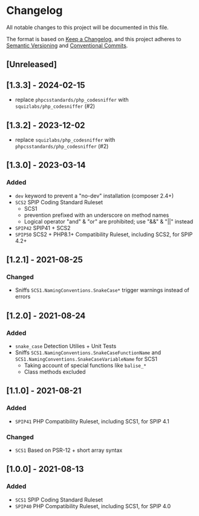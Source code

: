 # Changelog

All notable changes to this project will be documented in this file.

The format is based on [Keep a Changelog](https://keepachangelog.com/en/1.0.0/),
and this project adheres to [Semantic Versioning](https://semver.org/spec/v2.0.0.html) and
[Conventional Commits](https://www.conventionalcommits.org/en/v1.0.0/).

## [Unreleased]

## [1.3.3] - 2024-02-15

- replace `phpcsstandards/php_codesniffer` with `squizlabs/php_codesniffer` (#2)

## [1.3.2] - 2023-12-02

- replace `squizlabs/php_codesniffer` with `phpcsstandards/php_codesniffer` (#2)

## [1.3.0] - 2023-03-14

### Added

- `dev` keyword to prevent a "no-dev" installation (composer 2.4+)
- `SCS2` SPIP Coding Standard Ruleset
  - SCS1
  - prevention prefixed with an underscore on method names
  - Logical operator "and" & "or" are prohibited; use "&&"  & "||" instead
- `SPIP42` SPIP41 + SCS2
- `SPIP50` SCS2 + PHP8.1+ Compatibility Ruleset, including SCS2, for SPIP 4.2+

## [1.2.1] - 2021-08-25

### Changed

- Sniffs `SCS1.NamingConventions.SnakeCase*` trigger warnings instead of errors

## [1.2.0] - 2021-08-24

### Added

- `snake_case` Detection Utilies + Unit Tests
- Sniffs `SCS1.NamingConventions.SnakeCaseFunctionName` and `SCS1.NamingConventions.SnakeCaseVariableName` for SCS1
  - Taking account of special functions like `balise_*`
  - Class methods excluded

## [1.1.0] - 2021-08-21

### Added

- `SPIP41` PHP Compatibility Ruleset, including SCS1, for SPIP 4.1

### Changed

- `SCS1` Based on PSR-12 + short array syntax

## [1.0.0] - 2021-08-13

### Added

- `SCS1` SPIP Coding Standard Ruleset
- `SPIP40` PHP Compatibility Ruleset, including SCS1, for SPIP 4.0

